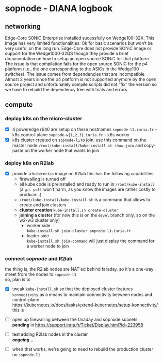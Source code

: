 # sopnode - DIANA logbook

## networking

Edge-Core SONiC Enterprise installed sucessfully on Wedge100-32X. This image has very limited functionalities. Ok for basic scenarios but won’t be very useful on the long run.
Edge-Core does not provide SONiC image or support for the Wedge1000-32QS though they provide a brief documentation on how to setup an open source SONiC for that platform.
The issue is that compilation fails for the open source SONiC for the p4 platform (i.e., the one corresponding to the ASICs in the Wedge100 switches). The issue comes from dependencies that are incompatible. Almost 2 years since the p4 platform is not supported anymore by the open source project and unfortunately compile scripts did not “fix” the version so we have to rebuild the dependency tree with trials and errors. 

## compute

### deploy k8s on the micro-cluster

- [x] 4 poweredge r640 are setup on these hostnames
  `sopnode-l1.inria.fr` - k8s control-plane
  `sopnode-w{1,2,3}.inria.fr` - k8s worker
- [x] k8s cluster created on `sopnode-l1`
  to join, use this command on the master node
  `/root/kube-install/kube-install.sh show-join`
  and copy-paste on the worker node that wants to join

### deploy k8s on R2lab

- [x] provide a `kubernetes` image on R2lab
  this has the following capabilities
  * firewalling is turned off
  * all kube code is preinstalled and ready to run in `/root/kube-install`  
    (a `git pull` won't harm, as you know the images are rather costly to produce...)
  * `/root/kube-install/kube-install.sh` 
    is a command that allows to create and join clusters
  * **cluster creation**
    `kube-install.sh create-cluster`
  * **joining a cluster**
    (for now this is on the `devel` branch only, so on the w2-w3 cluster only)
    * worker side  
      `kube-install.sh join-cluster sopnode-l1.inria.fr`
    * leader side  
      `kube-install.sh join-command`
      will just display the command for a worker node to join  



### connect *sopnode* and R2lab

the thing is, the R2lab nodes are NAT'ed behind faraday, so it's a one-way street from the nodes to `sopnode-l1`  
so, plan is to

- [x] tweak `kube-install.sh` so that the deployed cluster features `konnectivity` as a means to maintain connectivity between nodes and control-plane  
  https://kubernetes.io/docs/tasks/extend-kubernetes/setup-konnectivity/
  this is 
- [ ] open up firewalling between the faraday and sopnode subnets  
  **pending** in https://support.inria.fr/Ticket/Display.html?id=223958
- [ ] test adding R2lab nodes in the cluster  
  ***ongoing...***
- [ ] when that works, we're going to need to rebuild the production cluster on `sopnode-l1`
  

